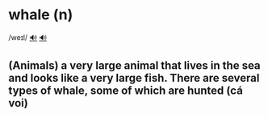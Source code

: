 # whale (n)

/weɪl/ [🔊](https://www.oxfordlearnersdictionaries.com/media/english/uk_pron/w/wha/whale/whale__gb_2.mp3) [🔊](https://www.oxfordlearnersdictionaries.com/media/english/us_pron/w/wha/whale/whale__us_1.mp3)

## (Animals) a very large animal that lives in the sea and looks like a very large fish. There are several types of whale, some of which are hunted (cá voi)

